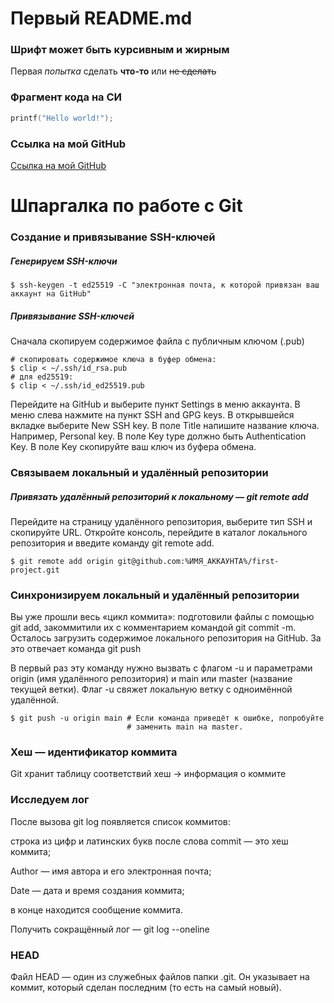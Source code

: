 # Первый README.md

### Шрифт может быть курсивным и жирным

Первая *попытка* сделать **что-то** или ~~не сделать~~

### Фрагмент кода на СИ

```C
printf("Hello world!");
```

### Ссылка на мой GitHub

[Ссылка на мой GitHub](https://github.com/korot-7 "GitHub")

# Шпаргалка по работе с Git

### Создание и привязывание SSH-ключей

##### Генерируем SSH-ключи
```
$ ssh-keygen -t ed25519 -C "электронная почта, к которой привязан ваш аккаунт на GitHub"
```

##### Привязывание SSH-ключей

Сначала скопируем содержимое файла с публичным ключом (.pub)
```
# скопировать содержимое ключа в буфер обмена:
$ clip < ~/.ssh/id_rsa.pub
# для ed25519:
$ clip < ~/.ssh/id_ed25519.pub
```
Перейдите на GitHub и выберите пункт Settings в меню аккаунта. В меню слева нажмите на пункт SSH and GPG keys. В открывшейся вкладке выберите New SSH key. В поле Title напишите название ключа. Например, Personal key. В поле Key type должно быть Authentication Key. В поле Key скопируйте ваш ключ из буфера обмена.

### Связываем локальный и удалённый репозитории

##### Привязать удалённый репозиторий к локальному — git remote add

Перейдите на страницу удалённого репозитория, выберите тип SSH и скопируйте URL. Откройте консоль, перейдите в каталог локального репозитория и введите команду git remote add.
```
$ git remote add origin git@github.com:%ИМЯ_АККАУНТА%/first-project.git
```

### Синхронизируем локальный и удалённый репозитории

Вы уже прошли весь «цикл коммита»: подготовили файлы с помощью git add, закоммитили их с комментарием командой git commit -m. Осталось загрузить содержимое локального репозитория на GitHub. За это отвечает команда git push

В первый раз эту команду нужно вызвать с флагом -u и параметрами origin (имя удалённого репозитория) и main или master (название текущей ветки). Флаг -u свяжет локальную ветку с одноимённой удалённой.

```
$ git push -u origin main # Если команда приведёт к ошибке, попробуйте 
                          # заменить main на master. 
```

### Хеш — идентификатор коммита

Git хранит таблицу соответствий хеш → информация о коммите

### Исследуем лог

После вызова git log появляется список коммитов:

строка из цифр и латинских букв после слова commit — это хеш коммита;

Author — имя автора и его электронная почта;

Date — дата и время создания коммита;

в конце находится сообщение коммита.

Получить сокращённый лог — git log --oneline

### HEAD

Файл HEAD — один из служебных файлов папки .git. Он указывает на коммит, который сделан последним (то есть на самый новый).
